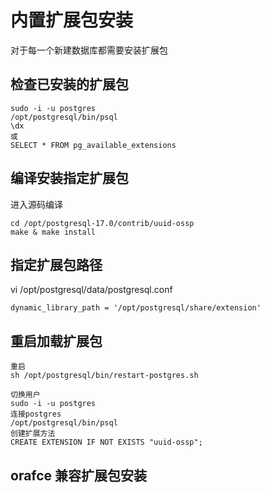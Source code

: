 # 内置扩展包安装
对于每一个新建数据库都需要安装扩展包
## 检查已安装的扩展包
```
sudo -i -u postgres
/opt/postgresql/bin/psql
\dx
或
SELECT * FROM pg_available_extensions 
```

## 编译安装指定扩展包
进入源码编译
```
cd /opt/postgresql-17.0/contrib/uuid-ossp
make & make install
```

## 指定扩展包路径
vi /opt/postgresql/data/postgresql.conf
```
dynamic_library_path = '/opt/postgresql/share/extension'
```

## 重启加载扩展包
```
重启
sh /opt/postgresql/bin/restart-postgres.sh

切换用户
sudo -i -u postgres
连接postgres
/opt/postgresql/bin/psql
创建扩展方法
CREATE EXTENSION IF NOT EXISTS "uuid-ossp";
```

## orafce 兼容扩展包安装

